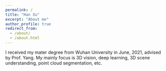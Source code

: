 ```yaml
---
permalink: /
title: "Han Xu"
excerpt: "About me"
author_profile: true
redirect_from: 
  - /about/
  - /about.html
---
```


I received my mater degree from Wuhan University in June, 2021, advised by Prof. Yang. My mainly focus is 3D vision, deep learning, 3D scene understanding, point cloud segmentation, etc.
